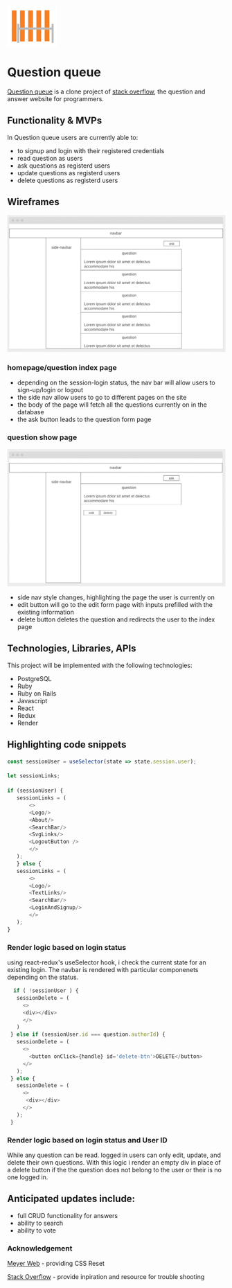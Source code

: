 ![This is an image](/asset/logo.png)
# Question queue


[Question queue](https://question-queue.onrender.com/) is a clone project of [stack overflow](https://stackoverflow.com/),  the question and answer website for programmers.

## Functionality & MVPs

In Question queue users are currently able to:
 - to signup and login with their registered credentials
 - read question as users
 - ask questions as registerd users
 - update questions as registerd users
 - delete questions as registerd users
 

## Wireframes
![This is an image](/asset/homepage.png)
### homepage/question index page
- depending on the session-login status, the nav bar will allow users to sign-up/login or logout
- the side nav allow users to go to different pages on the site
- the body of the page will fetch all the questions currently on in the database
- the ask button leads to the question form page

### question show page
![This is an image](/asset/showpage.png)
- side nav style changes, highlighting the page the user is currently on
- edit button will go to the edit form page with inputs prefilled with the existing information
- delete button deletes the question and redirects the user to the index page

## Technologies, Libraries, APIs
This project will be implemented with the following technologies:

- PostgreSQL
- Ruby
- Ruby on Rails
- Javascript
- React
- Redux
- Render

## Highlighting code snippets
 ```javascript
const sessionUser = useSelector(state => state.session.user);

let sessionLinks;

if (sessionUser) {
    sessionLinks = (
        <>
        <Logo/>
        <About/>
        <SearchBar/>
        <SvgLinks/>
        <LogoutButton />
        </>
    );
    } else {
    sessionLinks = (
        <>
        <Logo/>
        <TextLinks/>
        <SearchBar/>
        <LoginAndSignup/>
        </>
    );
}
```

### Render logic based on login status
using react-redux's useSelector hook, i check the current state for an existing login. The navbar is rendered with particular componenets depending on the status. 

 ```javascript
   if ( !sessionUser ) {
    sessionDelete = (
      <>
      <div></div>
      </>
    )
  } else if (sessionUser.id === question.authorId) {
    sessionDelete = (
      <>
        <button onClick={handle} id='delete-btn'>DELETE</button>
      </>
    );
  } else {
    sessionDelete = (
      <>
       <div></div>
      </>
    );
  }

```
### Render logic based on login status and User ID

While any question can be read. logged in users can only edit, update, and delete their own questions. With this logic i render an empty div in place of a delete button if the the question does not belong to the user or their is no one logged in.


## Anticipated updates include:
- full CRUD functionality for answers
- ability to search
- ability to vote 

### Acknowledgement
[Meyer Web](https://meyerweb.com/eric/tools/css/reset/) - providing CSS Reset

[Stack Overflow](https://stackoverflow.com/) - provide inpiration and resource for trouble shooting